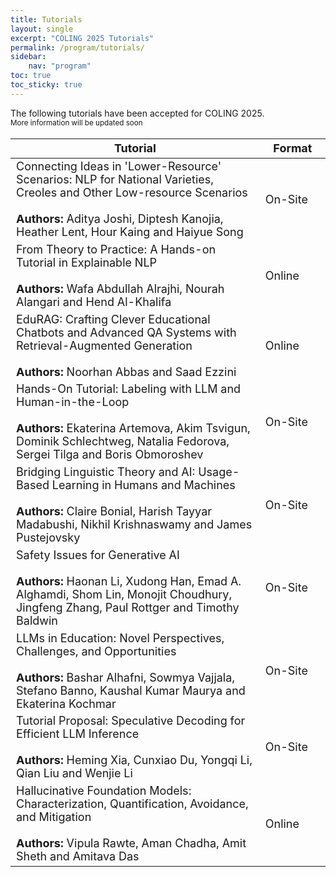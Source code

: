 ```yaml
---
title: Tutorials
layout: single
excerpt: "COLING 2025 Tutorials"
permalink: /program/tutorials/
sidebar: 
    nav: "program"
toc: true
toc_sticky: true
---
```


The following tutorials have been accepted for COLING 2025. <br>
<small>More information will be updated soon</small>

<table style="font-size: 18px;">
  <thead>
    <tr>
      <th style="width: 500px;">Tutorial</th>
      <th style="width: 50px;">Format</th>
    </tr>
  </thead>
  <tbody>
    <tr>
      <td style="width: 500px;">Connecting Ideas in 'Lower-Resource' Scenarios: NLP for National Varieties, Creoles and Other Low-resource Scenarios <br><br> <b>Authors: </b>Aditya Joshi, Diptesh Kanojia, Heather Lent, Hour Kaing and Haiyue Song</td>
      <td style="width: 100px;">On-Site</td>
    </tr>
    <tr>
      <td style="width: 500px;">From Theory to Practice: A Hands-on Tutorial in Explainable NLP <br><br> <b>Authors: </b>Wafa Abdullah Alrajhi, Nourah Alangari and Hend Al-Khalifa</td>
        <td style="width: 100px;">Online</td>
    </tr>
    <tr>
      <td style="width: 500px;">EduRAG: Crafting Clever Educational Chatbots and Advanced QA Systems with Retrieval-Augmented Generation <br><br> <b>Authors: </b>Noorhan Abbas and Saad Ezzini</td>
        <td style="width: 100px;">Online</td>
    </tr>
    <tr>
      <td style="width: 500px;">Hands-On Tutorial: Labeling with LLM and Human-in-the-Loop <br><br> <b>Authors: </b>Ekaterina Artemova, Akim Tsvigun, Dominik Schlechtweg, Natalia Fedorova, Sergei Tilga and Boris Obmoroshev </td>
        <td style="width: 100px;">On-Site</td>
    </tr>
    <tr>
      <td style="width: 500px;">Bridging Linguistic Theory and AI: Usage-Based Learning in Humans and Machines <br><br> <b>Authors: </b>Claire Bonial, Harish Tayyar Madabushi, Nikhil Krishnaswamy and James Pustejovsky </td>
        <td style="width: 100px;">On-Site</td>
    </tr>
    <tr>
      <td style="width: 500px;">Safety Issues for Generative AI <br><br> <b>Authors: </b>Haonan Li, Xudong Han, Emad A. Alghamdi, Shom Lin, Monojit Choudhury, Jingfeng Zhang, Paul Rottger and Timothy Baldwin </td>
        <td style="width: 100px;">On-Site</td>
    </tr>
    <tr>
      <td style="width: 500px;">LLMs in Education: Novel Perspectives, Challenges, and Opportunities <br><br> <b>Authors: </b>Bashar Alhafni, Sowmya Vajjala, Stefano Banno, Kaushal Kumar Maurya and Ekaterina Kochmar </td>
        <td style="width: 100px;">On-Site</td>
    </tr>
    <tr>
      <td style="width: 500px;">Tutorial Proposal: Speculative Decoding for Efficient LLM Inference <br><br> <b>Authors: </b>Heming Xia, Cunxiao Du, Yongqi Li, Qian Liu and Wenjie Li </td>
        <td style="width: 100px;">On-Site</td>
    </tr>
    <tr>
      <td style="width: 500px;">Hallucinative Foundation Models: Characterization, Quantification, Avoidance, and Mitigation <br><br> <b>Authors: </b>Vipula Rawte, Aman Chadha, Amit Sheth and Amitava Das </td>
        <td style="width: 100px;">Online</td>
    </tr>
    </tbody>
</table>